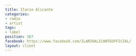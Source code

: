 ```yaml
---
title: Ilario Alicante
categories:
- radio
- artist
tags:
- label
position: 167
facebook: https://www.facebook.com/ILARIOALICANTEOFFICIAL/
layout: client
---
```



